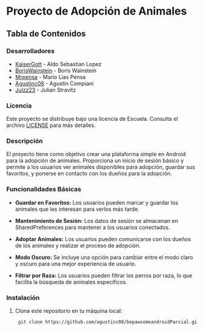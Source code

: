 # Proyecto de Adopción de Animales

## Tabla de Contenidos

### Desarrolladores

- [KaiserGott](https://github.com/KaiserGott) - Aldo Sebastian Lopez
- [BorisWainstein](https://github.com/BorisWainstein) - Boris Wainstein
- [Mrpensa](https://github.com/Mrpensa) - Mario Lias Pensa
- [Agustinc08](https://github.com/Agustinc08) - Agustin Compiani
- [Julzz23](https://github.com/Julzz23) - Julian Stravitz

### Licencia

Este proyecto se distribuye bajo una licencia de Escuela. Consulta el archivo [LICENSE](LICENSE) para más detalles.

### Descripción

El proyecto tiene como objetivo crear una plataforma simple en Android para la adopción de animales. Proporciona un inicio de sesión básico y permite a los usuarios ver animales disponibles para adopción, guardar sus favoritos, y ponerse en contacto con los dueños para la adopción.

### Funcionalidades Básicas

- **Guardar en Favoritos:** Los usuarios pueden marcar y guardar los animales que les interesan para verlos más tarde.

- **Mantenimiento de Sesión:** Los datos de sesión se almacenan en SharedPreferences para mantener a los usuarios conectados.

- **Adoptar Animales:** Los usuarios pueden comunicarse con los dueños de los animales y realizar el proceso de adopción.

- **Modo Oscuro:** Se incluye una opción para cambiar entre el modo claro y oscuro para una mejor experiencia de usuario.

- **Filtrar por Raza:** Los usuarios pueden filtrar los perros por raza, lo que facilita la búsqueda de animales específicos.


### Instalación

1. Clona este repositorio en tu máquina local:

   ```bash
    git clone https://github.com/agustinc08/bepawsomeandroidParcial.git